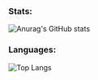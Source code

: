 ### Stats:

![Anurag's GitHub stats](https://github-readme-m0hanad1.vercel.app/api?username=M0hanad1&show_icons=true&theme=tokyonight)


### Languages:
![Top Langs](https://github-readme-m0hanad1.vercel.app/api/top-langs/?username=M0hanad1)
